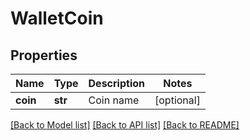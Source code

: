 # WalletCoin

## Properties
Name | Type | Description | Notes
------------ | ------------- | ------------- | -------------
**coin** | **str** | Coin name | [optional] 

[[Back to Model list]](../README.md#documentation-for-models) [[Back to API list]](../README.md#documentation-for-api-endpoints) [[Back to README]](../README.md)



